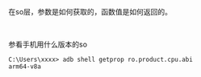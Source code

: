在so层，参数是如何获取的，函数值是如何返回的。

​	



参看手机用什么版本的so

```
C:\Users\xxxx> adb shell getprop ro.product.cpu.abi
arm64-v8a
```

